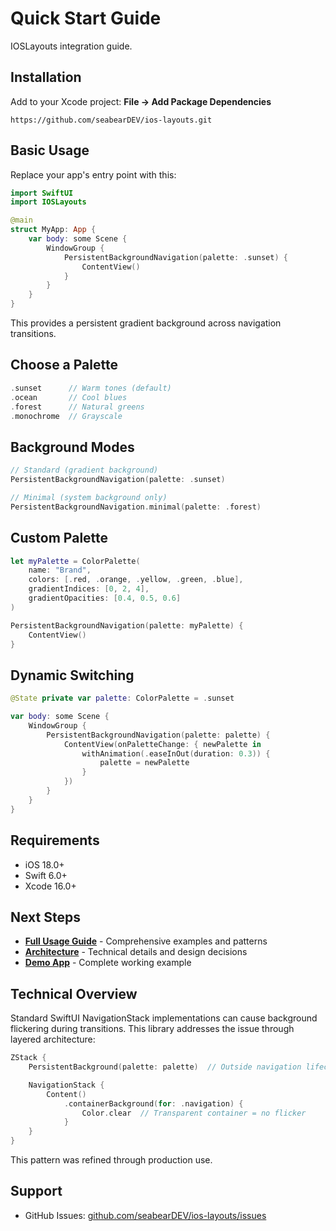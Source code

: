 # Quick Start Guide

IOSLayouts integration guide.

## Installation

Add to your Xcode project: **File → Add Package Dependencies**

```
https://github.com/seabearDEV/ios-layouts.git
```

## Basic Usage

Replace your app's entry point with this:

```swift
import SwiftUI
import IOSLayouts

@main
struct MyApp: App {
    var body: some Scene {
        WindowGroup {
            PersistentBackgroundNavigation(palette: .sunset) {
                ContentView()
            }
        }
    }
}
```

This provides a persistent gradient background across navigation transitions.

## Choose a Palette

```swift
.sunset      // Warm tones (default)
.ocean       // Cool blues
.forest      // Natural greens
.monochrome  // Grayscale
```

## Background Modes

```swift
// Standard (gradient background)
PersistentBackgroundNavigation(palette: .sunset)

// Minimal (system background only)
PersistentBackgroundNavigation.minimal(palette: .forest)
```

## Custom Palette

```swift
let myPalette = ColorPalette(
    name: "Brand",
    colors: [.red, .orange, .yellow, .green, .blue],
    gradientIndices: [0, 2, 4],
    gradientOpacities: [0.4, 0.5, 0.6]
)

PersistentBackgroundNavigation(palette: myPalette) {
    ContentView()
}
```

## Dynamic Switching

```swift
@State private var palette: ColorPalette = .sunset

var body: some Scene {
    WindowGroup {
        PersistentBackgroundNavigation(palette: palette) {
            ContentView(onPaletteChange: { newPalette in
                withAnimation(.easeInOut(duration: 0.3)) {
                    palette = newPalette
                }
            })
        }
    }
}
```

## Requirements

- iOS 18.0+
- Swift 6.0+
- Xcode 16.0+

## Next Steps

- **[Full Usage Guide](USAGE.md)** - Comprehensive examples and patterns
- **[Architecture](ARCHITECTURE.md)** - Technical details and design decisions
- **[Demo App](Sources/Demo/)** - Complete working example

## Technical Overview

Standard SwiftUI NavigationStack implementations can cause background flickering during transitions. This library addresses the issue through layered architecture:

```swift
ZStack {
    PersistentBackground(palette: palette)  // Outside navigation lifecycle

    NavigationStack {
        Content()
            .containerBackground(for: .navigation) {
                Color.clear  // Transparent container = no flicker
            }
    }
}
```

This pattern was refined through production use.

## Support

- GitHub Issues: [github.com/seabearDEV/ios-layouts/issues](https://github.com/seabearDEV/ios-layouts/issues)
